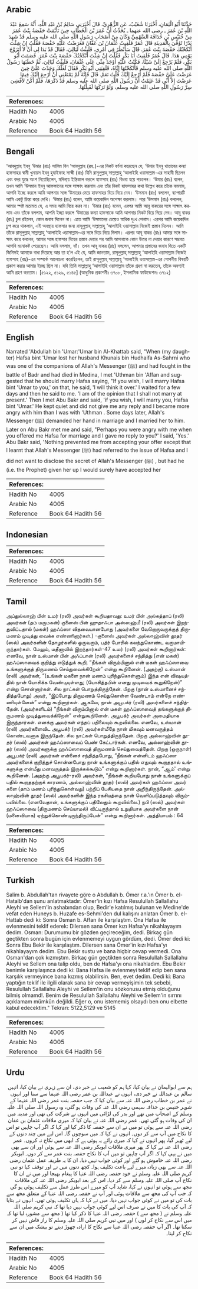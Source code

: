 ## Arabic


<div dir="rtl" lang="ar" style={{fontSize:'larger',backgroundColor:'#f8f9fa',padding:20}}>
حَدَّثَنَا أَبُو الْيَمَانِ، أَخْبَرَنَا شُعَيْبٌ، عَنِ الزُّهْرِيِّ، قَالَ أَخْبَرَنِي سَالِمُ بْنُ عَبْدِ اللَّهِ، أَنَّهُ سَمِعَ عَبْدَ اللَّهِ بْنَ عُمَرَ ـ رضى الله عنهما ـ يُحَدِّثُ أَنَّ عُمَرَ بْنَ الْخَطَّابِ حِينَ تَأَيَّمَتْ حَفْصَةُ بِنْتُ عُمَرَ مِنْ خُنَيْسِ بْنِ حُذَافَةَ السَّهْمِيِّ وَكَانَ مِنْ أَصْحَابِ رَسُولِ اللَّهِ صلى الله عليه وسلم قَدْ شَهِدَ بَدْرًا تُوُفِّيَ بِالْمَدِينَةِ قَالَ عُمَرُ فَلَقِيتُ عُثْمَانَ بْنَ عَفَّانَ فَعَرَضْتُ عَلَيْهِ حَفْصَةَ فَقُلْتُ إِنْ شِئْتَ أَنْكَحْتُكَ حَفْصَةَ بِنْتَ عُمَرَ‏.‏ قَالَ سَأَنْظُرُ فِي أَمْرِي‏.‏ فَلَبِثْتُ لَيَالِيَ، فَقَالَ قَدْ بَدَا لِي أَنْ لاَ أَتَزَوَّجَ يَوْمِي هَذَا‏.‏ قَالَ عُمَرُ فَلَقِيتُ أَبَا بَكْرٍ فَقُلْتُ إِنْ شِئْتَ أَنْكَحْتُكَ حَفْصَةَ بِنْتَ عُمَرَ‏.‏ فَصَمَتَ أَبُو بَكْرٍ، فَلَمْ يَرْجِعْ إِلَىَّ شَيْئًا، فَكُنْتُ عَلَيْهِ أَوْجَدَ مِنِّي عَلَى عُثْمَانَ، فَلَبِثْتُ لَيَالِيَ، ثُمَّ خَطَبَهَا رَسُولُ اللَّهِ صلى الله عليه وسلم فَأَنْكَحْتُهَا إِيَّاهُ، فَلَقِيَنِي أَبُو بَكْرٍ فَقَالَ لَعَلَّكَ وَجَدْتَ عَلَىَّ حِينَ عَرَضْتَ عَلَىَّ حَفْصَةَ فَلَمْ أَرْجِعْ إِلَيْكَ قُلْتُ نَعَمْ‏.‏ قَالَ فَإِنَّهُ لَمْ يَمْنَعْنِي أَنْ أَرْجِعَ إِلَيْكَ فِيمَا عَرَضْتَ إِلاَّ أَنِّي قَدْ عَلِمْتُ أَنَّ رَسُولَ اللَّهِ صلى الله عليه وسلم قَدْ ذَكَرَهَا، فَلَمْ أَكُنْ لأُفْشِيَ سِرَّ رَسُولِ اللَّهِ صلى الله عليه وسلم، وَلَوْ تَرَكَهَا لَقَبِلْتُهَا‏.‏
</div>
<div style={{backgroundColor:'#f8f9fa',padding:20, marginBottom: 10}}><table> <thead> <tr> <th>References:</th> <th></th> </tr> </thead> <tbody><tr><td>Hadith No</td><td>4005</td></tr><tr><td>Arabic No</td><td>4005</td></tr><tr><td>Reference</td><td>Book 64 Hadith 56</td></tr></tbody></table></div>

## Bengali


<div dir="ltr" lang="bn" style={{fontSize:'larger',backgroundColor:'#f8f9fa',padding:20}}>
‘আবদুল্লাহ ইবনু ‘উমার (রাঃ) সালিম বিন ‘আবদুল্লাহ (রহ.)-এর নিকট বর্ণনা করেছেন যে, ‘উমার ইবনু খাত্তাবের কন্যা হাফসাহর স্বামী খুনায়স ইবনু হুযাইফাহ সাহ্মী (রাঃ) যিনি রাসূলুল্লাহ্ সাল্লাল্লাহু ‘আলাইহি ওয়াসাল্লাম-এর সাহাবী ছিলেন এবং বদর যুদ্ধে অংশ নিয়েছিলেন, মদিনা্য় ইন্তিকাল করলে হাফসাহ (রাঃ) বিধবা হয়ে পড়লেন। ‘উমার (রাঃ) বলেন, তখন আমি ‘উসমান ইবনু আফফানের সঙ্গে সাক্ষাৎ করলাম এবং তাঁর নিকট হাফসাহর কথা উল্লেখ করে তাঁকে বললাম, আপনি ইচ্ছে করলে আমি আপনার সঙ্গে ‘উমারের মেয়ে হাফসাহর বিয়ে দিয়ে দেব। ‘উসমান (রাঃ) বললেন, ব্যাপারটি আমি একটু চিন্তা করে দেখি। ‘উমার (রাঃ) বলেন, আমি কয়েকদিন অপেক্ষা করলাম। পরে ‘উসমান (রাঃ) বললেন, আমার স্পষ্ট মতামত যে, এ সময় আমি বিয়ে করব না। ‘উমার (রাঃ) বলেন, এরপর আমি আবূ বাকরের সঙ্গে সাক্ষাৎ করলাম এবং তাঁকে বললাম, আপনি ইচ্ছা করলে ‘উমারের কন্যা হাফসাকে আমি আপনার নিকট বিয়ে দিয়ে দেব। আবূ বাকর (রাঃ) চুপ রইলেন, কোন জবাব দিলেন না। এতে আমি ‘উসমানের চেয়েও অধিক দুঃখ পেলাম। এরপর আমি কয়েকদিন চুপ করে থাকলাম, এই অবস্থায় হাফসার জন্য রাসূলুল্লাহ্ সাল্লাল্লাহু ‘আলাইহি ওয়াসাল্লাম নিজেই প্রস্তাব দিলেন। আমি তাঁকে রাসূলুল্লাহ্ সাল্লাল্লাহু ‘আলাইহি ওয়াসাল্লাম-এর সঙ্গে বিয়ে দিয়ে দিলাম। এরপর আবূ বাকর (রাঃ) আমার সঙ্গে সাক্ষাৎ করে বললেন, আমার সঙ্গে হাফসার বিয়ের প্রস্তাব দেয়ার পর আমি আপনাকে কোন উত্তর না দেয়ার কারণে সম্ভবত আপনি মনোকষ্ট পেয়েছেন। আমি বললাম, হ্যাঁ। তখন আবূ বাকর (রাঃ) বললেন, আপনার প্রস্তাবের জবাব দিতে একটি জিনিসই আমাকে বাধা দিয়েছে আর তা হ’ল এই যে, আমি জানতাম, রাসূলুল্লাহ্ সাল্লাল্লাহু ‘আলাইহি ওয়াসাল্লাম নিজেই হাফসাহ (রাঃ)-এর সম্পর্কে আলোচনা করেছিলেন, তাই রাসূলুল্লাহ্ সাল্লাল্লাহু ‘আলাইহি ওয়াসাল্লাম-এর গোপনীয় বিষয়টি প্রকাশ করার আমার ইচ্ছে ছিল না। যদি তিনি সাল্লাল্লাহু ‘আলাইহি ওয়াসাল্লাম তাঁকে গ্রহণ না করতেন, তাঁকে অবশ্যই আমি গ্রহণ করতাম। [৫১২২, ৫১২৯, ৫১৪৫] (আধুনিক প্রকাশনীঃ ৩৭০৮, ইসলামিক ফাউন্ডেশনঃ ৩৭১২)
</div>
<div style={{backgroundColor:'#f8f9fa',padding:20, marginBottom: 10}}><table> <thead> <tr> <th>References:</th> <th></th> </tr> </thead> <tbody><tr><td>Hadith No</td><td>4005</td></tr><tr><td>Arabic No</td><td>4005</td></tr><tr><td>Reference</td><td>Book 64 Hadith 56</td></tr></tbody></table></div>

## English


<div dir="ltr" lang="en" style={{fontSize:'larger',backgroundColor:'#f8f9fa',padding:20}}>
Narrated 'Abdullah bin 'Umar:'Umar bin Al-Khattab said, "When (my daughter) Hafsa bint 'Umar lost her husband Khunais bin Hudhaifa As-Sahrni who was one of the companions of Allah's Messenger (ﷺ) and had fought in the battle of Badr and had died in Medina, I met 'Uthman bin 'Affan and suggested that he should marry Hafsa saying, "If you wish, I will marry Hafsa bint 'Umar to you,' on that, he said, 'I will think it over.' I waited for a few days and then he said to me. 'I am of the opinion that I shall not marry at present.' Then I met Abu Bakr and said, 'if you wish, I will marry you, Hafsa bint 'Umar.' He kept quiet and did not give me any reply and I became more angry with him than I was with 'Uthman . Some days later, Allah's Messenger (ﷺ) demanded her hand in marriage and I married her to him. Later on Abu Bakr met me and said, "Perhaps you were angry with me when you offered me Hafsa for marriage and I gave no reply to you?' I said, 'Yes.' Abu Bakr said, 'Nothing prevented me from accepting your offer except that I learnt that Allah's Messenger (ﷺ) had referred to the issue of Hafsa and I did not want to disclose the secret of Allah's Messenger (ﷺ) , but had he (i.e. the Prophet) given her up I would surely have accepted her
</div>
<div style={{backgroundColor:'#f8f9fa',padding:20, marginBottom: 10}}><table> <thead> <tr> <th>References:</th> <th></th> </tr> </thead> <tbody><tr><td>Hadith No</td><td>4005</td></tr><tr><td>Arabic No</td><td>4005</td></tr><tr><td>Reference</td><td>Book 64 Hadith 56</td></tr></tbody></table></div>

## Indonesian


<div dir="ltr" lang="id" style={{fontSize:'larger',backgroundColor:'#f8f9fa',padding:20}}>

</div>
<div style={{backgroundColor:'#f8f9fa',padding:20, marginBottom: 10}}><table> <thead> <tr> <th>References:</th> <th></th> </tr> </thead> <tbody><tr><td>Hadith No</td><td>4005</td></tr><tr><td>Arabic No</td><td>4005</td></tr><tr><td>Reference</td><td>Book 64 Hadith 56</td></tr></tbody></table></div>

## Tamil


<div dir="ltr" lang="ta" style={{fontSize:'larger',backgroundColor:'#f8f9fa',padding:20}}>
அப்துல்லாஹ் பின் உமர் (ரலி) அவர்கள் கூறியதாவது: உமர் பின் அல்கத்தாப் (ரலி) அவர்கள் (தம் மருமகன்) குனைஸ் பின் ஹுதாஃபா அஸ்ஸஹ்மீ (ரலி) அவர்கள் இறந்துவிட்டதால் (மகள்) ஹஃப்ஸா விதவையானபோது (அவர்களை வேறொருவருக்குத் திருமணம் முடித்து வைக்க எண்ணினார்கள்.) -குனைஸ் அவர்கள் அல்லாஹ்வின் தூதர் (ஸல்) அவர்களின் தோழர்களில் ஒருவரும், பத்ர் போரில் கலந்துகொண்ட வருமாயிருந்தார்கள். மேலும், மதீனாவில் இறந்தார்கள்-47 உமர் (ரலி) அவர்கள் கூறினார்கள்: எனவே, நான் உஸ்மான் பின் அஃப்பான் (ரலி) அவர்களைச் சந்தித்து (என் மகள்) ஹஃப்ஸாவைக் குறித்து எடுத்துக் கூறி, “நீங்கள் விரும்பினால் என் மகள் ஹஃப்ஸாவை உங்களுக்குத் திருமணம் செய்துவைக்கிறேன்” என்று கூறினேன். (அதற்கு) உஸ்மான் (ரலி) அவர்கள், “(உங்கள் மகளை நான் மணம் புரிந்துகொள்ளும்) இந்த என் விஷயத்தில் நான் யோசிக்க வேண்டியுள்ளது; (யோசித்தபின் எனது முடிவைக் கூறுகிறேன்)” என்று சொன்னார்கள். சில நாட்கள் பொறுத்திருந்தேன். பிறகு (நான் உஸ்மானைச் சந்தித்தபோது) அவர், “இப்போது திருமணம் செய்துகொள்ள வேண்டாம் என்றே எண்ணியுள்ளேன்” என்று கூறினார்கள். ஆகவே, நான் அபூபக்ர் (ரலி) அவர்களைச் சந்தித்தேன். (அவர்களிடம்) “நீங்கள் விரும்பினால் என் மகள் ஹஃப்ஸாவைத் தங்களுக்குத் திருமணம் முடித்துவைக்கிறேன்” என்றுகூறினேன். அபூபக்ர் அவர்கள் அமைதியாக இருந்தார்கள். எனக்கு அவர்கள் எந்தப் பதிலையும் கூறவில்லை. எனவே, உஸ்மான் (ரலி) அவர்களைவிட அபூபக்ர் (ரலி) அவர்கள்மீதே நான் மிகவும் மனவருத்தம் கொண்டவனாக இருந்தேன். சில நாட்கள் பொறுத்திருந்தேன். பிறகு அல்லாஹ்வின் தூதர் (ஸல்) அவர்கள் ஹஃப்ஸாவைப் பெண் கேட்டார்கள். எனவே, அல்லாஹ்வின் தூதர் (ஸல்) அவர்களுக்கு ஹஃப்ஸாவைத் திருமணம் செய்துவைத்தேன். பிறகு (ஒருநாள்) அபூபக்ர் (ரலி) அவர்கள் என்னைச் சந்தித்தபோது, “நீங்கள் என்னிடம் ஹஃப்ஸா அவர்களைக் குறித்துச் சொன்னபோது நான் உங்களுக்குப் பதில் எதுவும் கூறாததால் உங்களுக்கு என்மீது மனவருத்தம் இருக்கக்கூடும்” என்று கூறினார்கள். நான், “ஆம்' என்று கூறினேன். (அதற்கு அபூபக்ர்-ரலி) அவர்கள், “நீங்கள் கூறியபோது நான் உங்களுக்குப் பதில் கூறாததற்குக் காரணம், அல்லாஹ்வின் தூதர் (ஸல்) அவர்கள் ஹஃப்ஸா அவர் களை (தாம் மணம் புரிந்துகொள்வது) பற்றிப் பேசியதை நான் அறிந்திருந்தேன். அல்லாஹ்வின் தூதர் (ஸல்) அவர்களின் இந்த ரகசியத்தை நான் வெளிப்படுத்தவும் விரும்பவில்லை. (எனவேதான், உங்களுக்குப் பதிலேதும் கூறவில்லை.) நபி (ஸல்) அவர்கள் ஹஃப்ஸாவை (திருமணம் செய்யாமல்) விட்டிருந்தால் உறுதியாக அவர்களை நான் (மனைவியாக) ஏற்றுக்கொண்டிருந்திருப்பேன்” என்று கூறினார்கள். அத்தியாயம் : 64
</div>
<div style={{backgroundColor:'#f8f9fa',padding:20, marginBottom: 10}}><table> <thead> <tr> <th>References:</th> <th></th> </tr> </thead> <tbody><tr><td>Hadith No</td><td>4005</td></tr><tr><td>Arabic No</td><td>4005</td></tr><tr><td>Reference</td><td>Book 64 Hadith 56</td></tr></tbody></table></div>

## Turkish


<div dir="ltr" lang="tr" style={{fontSize:'larger',backgroundColor:'#f8f9fa',padding:20}}>
Salim b. Abdullah'tan rivayete göre o Abdullah b. Ömer r.a.'ın Ömer b. el-Hatalb'dan şunu anlatmaktadır: Ömer'in kızı Hafsa Resulullah Sallallahu Aleyhi ve Sellem'in ashabından olup, Bedir'e katılmış bulunan ve Medine'de vefat eden Huneys b. Huzafe es-Sehmi'den dul kalışını anlatan Ömer b. el-Hattab dedi ki: Sonra Osman b. Affan ile karşılaştım. Ona Hafsa ile evlenmesini teklif ederek: Dilersen sana Ömer kızı Hafsa'yı nikahlayayım dedim. Osman: Durumumu bir gözden geçireceğim, dedi. Birkaç gün geçtikten sonra bugün için evlenmemeyi uygun gördüm, dedi. Ömer dedi ki: Sonra Ebu Bekir ile karşılaştım. Dilersen sana Ömer'in kızı Hafsa'yı nikahlayayım dedim. Ebu Bekir sustu ve bana hiçbir cevap vermedi. Ona Osman'dan çok kızmıştım. Birkaç gün geçtikten sonra Resulullah Sallallahu Aleyhi ve Sellem ona talip oldu, ben de Hafsa'yı ona nikahladım. Ebu Bekir benimle karşılaşınca dedi ki: Bana Hafsa ile evlenmeyi teklif edip ben sana karşılık vermeyince bana kızmış olabilirsin. Ben, evet dedim. Dedi ki: Bana yaptığın teklif ile ilgili olarak sana bir cevap vermeyişimin tek sebebi, Resulullah Sallallahu Aleyhi ve Sellem'in onu sözkonusu etmiş olduğunu bilmiş olmamd!. Benim de Resulullah Sallallahu Aleyhi ve Sellem'in sırrını açıklamam mümkün değildi. Eğer o, onu istememiş olsaydı ben onu elbette kabul edecektim." Tekrarı: 5122,5129 ve 5145
</div>
<div style={{backgroundColor:'#f8f9fa',padding:20, marginBottom: 10}}><table> <thead> <tr> <th>References:</th> <th></th> </tr> </thead> <tbody><tr><td>Hadith No</td><td>4005</td></tr><tr><td>Arabic No</td><td>4005</td></tr><tr><td>Reference</td><td>Book 64 Hadith 56</td></tr></tbody></table></div>

## Urdu


<div dir="rtl" lang="ur" style={{fontSize:'larger',backgroundColor:'#f8f9fa',padding:20}}>
ہم سے ابوالیمان نے بیان کیا، کہا ہم کو شعیب نے خبر دی، ان سے زہری نے بیان کیا، انہیں سالم بن عبداللہ نے خبر دی، انہوں نے عبداللہ بن عمر رضی اللہ عنہما سے سنا اور انہوں نے عمر بن خطاب رضی اللہ عنہ سے بیان کیا کہ جب حفصہ بنت عمر رضی اللہ عنہما کے شوہر خنیس بن حذافہ سہمی رضی اللہ عنہ کی وفات ہو گئی، وہ رسول اللہ صلی اللہ علیہ وسلم کے اصحاب میں تھے اور بدر کی لڑائی میں انہوں نے شرکت کی تھی اور مدینہ میں ان کی وفات ہو گئی تھی۔ عمر رضی اللہ عنہ نے بیان کیا کہ میری ملاقات عثمان بن عفان رضی اللہ عنہ سے ہوئی تو میں نے ان سے حفصہ کا ذکر کیا اور کہا کہ اگر آپ چاہیں تو اس کا نکاح میں آپ سے کر دوں۔ انہوں نے کہا کہ میں سوچوں گا۔ اس لیے میں چند دنوں کے لیے ٹھہر گیا، پھر انہوں نے کہا کہ میری رائے یہ ہوئی ہے کہ ابھی میں نکاح نہ کروں۔ عمر رضی اللہ عنہ نے کہا کہ پھر میری ملاقات ابوبکر رضی اللہ عنہ سے ہوئی اور ان سے بھی میں نے یہی کہا کہ اگر آپ چاہیں تو میں آپ کا نکاح حفصہ بنت عمر سے کر دوں۔ ابوبکر رضی اللہ عنہ خاموش ہو گئے اور کوئی جواب نہیں دیا۔ ان کا یہ طریقہ عمل عثمان رضی اللہ عنہ سے بھی زیادہ میرے لیے باعث تکلیف ہوا۔ کچھ دنوں میں نے اور توقف کیا تو نبی کریم صلی اللہ علیہ وسلم نے خود حفصہ رضی اللہ عنہا کا پیغام بھیجا اور میں نے ان کا نکاح آپ صلی اللہ علیہ وسلم سے کر دیا۔ اس کے بعد ابوبکر رضی اللہ عنہ کی ملاقات مجھ سے ہوئی تو انہوں نے کہا، شاید آپ کو میرے اس طرز عمل سے تکلیف ہوئی ہو گی کہ جب آپ کی مجھ سے ملاقات ہوئی اور آپ نے حفصہ رضی اللہ عنہا کے متعلق مجھ سے بات کی تو میں نے کوئی جواب نہیں دیا۔ میں نے کہا کہ ہاں تکلیف ہوئی تھی۔ انہوں نے بتایا کہ آپ کی بات کا میں نے صرف اس لیے کوئی جواب نہیں دیا تھا کہ نبی کریم صلی اللہ علیہ وسلم نے ( مجھ سے ) حفصہ رضی اللہ عنہا کا ذکر کیا تھا ( مجھ سے مشورہ لیا تھا کہ میں اس سے نکاح کر لوں ) اور میں نبی کریم صلی اللہ علیہ وسلم کا راز فاش نہیں کر سکتا تھا۔ اگر آپ حفصہ رضی اللہ عنہا سے نکاح کا ارادہ چھوڑ دیتے تو بیشک میں ان سے نکاح کر لیتا۔
</div>
<div style={{backgroundColor:'#f8f9fa',padding:20, marginBottom: 10}}><table> <thead> <tr> <th>References:</th> <th></th> </tr> </thead> <tbody><tr><td>Hadith No</td><td>4005</td></tr><tr><td>Arabic No</td><td>4005</td></tr><tr><td>Reference</td><td>Book 64 Hadith 56</td></tr></tbody></table></div>